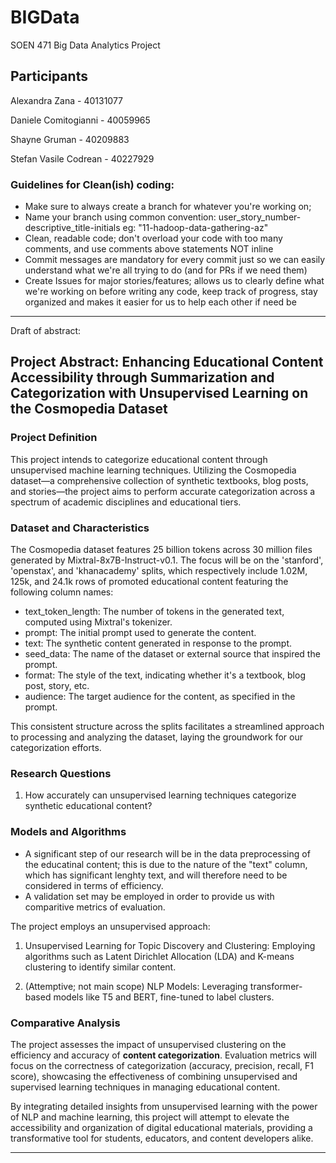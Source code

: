 # BIGData
SOEN 471 Big Data Analytics Project

## Participants
Alexandra Zana - 40131077

Daniele Comitogianni - 40059965

Shayne Gruman - 40209883

Stefan Vasile Codrean - 40227929

### Guidelines for Clean(ish) coding:
- Make sure to always create a branch for whatever you're working on;
- Name your branch using common convention: user_story_number-descriptive_title-initials eg: "11-hadoop-data-gathering-az"
- Clean, readable code; don't overload your code with too many comments, and use comments above statements NOT inline
- Commit messages are mandatory for every commit just so we can easily understand what we're all trying to do (and for PRs if we need them)
- Create Issues for major stories/features; allows us to clearly define what we're working on before writing any code, keep track of progress, stay organized and makes it easier for us to help each other if need be

------
Draft of abstract:

## Project Abstract: Enhancing Educational Content Accessibility through Summarization and Categorization with Unsupervised Learning on the Cosmopedia Dataset

### Project Definition

This project intends to  categorize educational content through unsupervised machine learning techniques. Utilizing the Cosmopedia dataset—a comprehensive collection of synthetic textbooks, blog posts, and stories—the project aims to perform accurate categorization across a spectrum of academic disciplines and educational tiers.  

### Dataset and Characteristics

The Cosmopedia dataset features 25 billion tokens across 30 million files generated by Mixtral-8x7B-Instruct-v0.1. The focus will be on the 'stanford', 'openstax', and 'khanacademy' splits, which respectively include 1.02M, 125k, and 24.1k rows of promoted educational content featuring the following column names:

  - text_token_length: The number of tokens in the generated text, computed using Mixtral's tokenizer.
  - prompt: The initial prompt used to generate the content.
  - text: The synthetic content generated in response to the prompt.
  - seed_data: The name of the dataset or external source that inspired the prompt.
  - format: The style of the text, indicating whether it's a textbook, blog post, story, etc.
  - audience: The target audience for the content, as specified in the prompt.

This consistent structure across the splits facilitates a streamlined approach to processing and analyzing the dataset, laying the groundwork for our categorization efforts.

### Research Questions

1. How accurately can unsupervised learning techniques categorize synthetic educational content?

### Models and Algorithms
- A significant step of our research will be in the data preprocessing of the educatinal content; this is due to the nature of the "text" column, which has significant lenghty text, and will therefore need to be considered in terms of efficiency.
- A validation set may be employed in order to provide us with comparitive metrics of evaluation.

The project employs an unsupervised approach:

1. Unsupervised Learning for Topic Discovery and Clustering: Employing algorithms such as Latent Dirichlet Allocation (LDA) and K-means clustering to identify similar content.  

2. (Attemptive; not main scope) NLP Models: Leveraging transformer-based models like T5 and BERT, fine-tuned to label clusters.


### Comparative Analysis

The project assesses the impact of unsupervised clustering on the efficiency and accuracy of **content categorization**. Evaluation metrics will focus on the correctness of categorization (accuracy, precision, recall, F1 score), showcasing the effectiveness of combining unsupervised and supervised learning techniques in managing educational content.

By integrating detailed insights from unsupervised learning with the power of NLP and machine learning, this project will attempt to elevate the accessibility and organization of digital educational materials, providing a transformative tool for students, educators, and content developers alike.


---


